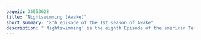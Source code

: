 ```yaml
---
pageid: 36053628
title: "Nightswimming (Awake)"
short_summary: "8th episode of the 1st season of Awake"
description: "'Nightswimming' is the eighth Episode of the american Television Police procedural Fantasy Drama Awake, which originally aired on Nbc on April 19, 2012. Written by Leonard Chang and co-executive Producer Davey Holmes, 'Nightswimming' was watched by 2. 8 million viewers, including 0. 9 percent of those aged between 18 and 49 in Nielsen ratings, upon its initial broadcast in the United States. Directed by executive Producer Jeffrey Reiner this Episode received generally mixed Reviews."
---
```

